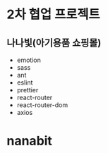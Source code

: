 # 2차 협업 프로젝트

## 나나빛(아기용품 쇼핑몰)

- emotion
- sass
- ant
- eslint
- prettier
- react-router
- react-router-dom
- axios
# nanabit
